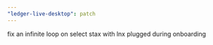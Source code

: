 ```yaml
---
"ledger-live-desktop": patch
---
```


fix an infinite loop on select stax with lnx plugged during onboarding
